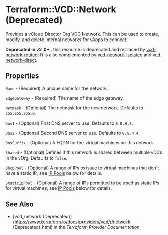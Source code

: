 # Terraform::VCD::Network (Deprecated)

Provides a vCloud Director Org VDC Network. This can be used to create,
modify, and delete internal networks for vApps to connect.

**Deprecated in v2.0+** : this resource is deprecated and replaced by [vcd-network-routed](network_routed.html).
It is also complemented by [vcd-network-isolated](network_isolated.html) and [vcd-network-direct](network_direct.html).

## Properties

`Name` - (Required) A unique name for the network.

`EdgeGateway` - (Required) The name of the edge gateway.

`Netmask` - (Optional) The netmask for the new network. Defaults to `255.255.255.0`.

`Dns1` - (Optional) First DNS server to use. Defaults to `8.8.8.8`.

`Dns2` - (Optional) Second DNS server to use. Defaults to `8.8.4.4`.

`DnsSuffix` - (Optional) A FQDN for the virtual machines on this network.

`Shared` - (Optional) Defines if this network is shared between multiple vDCs
in the vOrg.  Defaults to `false`.

`DhcpPool` - (Optional) A range of IPs to issue to virtual machines that don't
have a static IP; see [IP Pools](#ip-pools) below for details.

`StaticIpPool` - (Optional) A range of IPs permitted to be used as static IPs for
virtual machines; see [IP Pools](#ip-pools) below for details.


## See Also

* [vcd_network (Deprecated)](https://www.terraform.io/docs/providers/vcd/r/network (Deprecated).html) in the _Terraform Provider Documentation_
